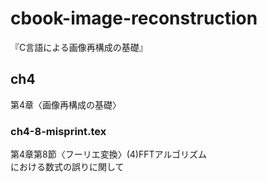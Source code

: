 # cbook-image-reconstruction
『C言語による画像再構成の基礎』

## ch4
第4章〈画像再構成の基礎〉

### ch4-8-misprint.tex
第4章第8節〈フーリエ変換〉(4)FFTアルゴリズム  
における数式の誤りに関して
